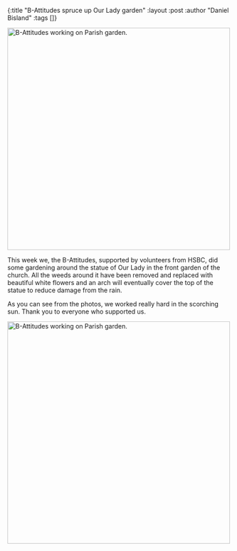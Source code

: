 {:title "B-Attitudes spruce up Our Lady garden"
 :layout :post
 :author "Daniel Bisland"
 :tags []}

  <img src="../../../posts/our-lady-gardening/sun_and_gardeners.jpeg"
     alt="B-Attitudes working on Parish garden."
     width=500>

This week we, the B-Attitudes, supported by volunteers from HSBC, did some gardening around the statue of Our Lady in the front garden of the church. All the weeds around it have been removed and replaced with beautiful white flowers and an arch will eventually cover the top of the statue to reduce damage from the rain.

As you can see from the photos, we worked really hard in the scorching sun. Thank you to everyone who supported us.

  <img src="../../../posts/our-lady-gardening/ian_and_boys.jpeg"
     alt="B-Attitudes working on Parish garden."
     width=500>

